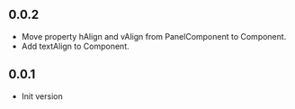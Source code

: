 ## 0.0.2

- Move property hAlign and vAlign from PanelComponent to Component.
- Add textAlign to Component.

## 0.0.1

- Init version